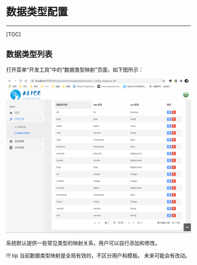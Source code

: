 # 数据类型配置
---

[TOC]

## 数据类型列表

打开菜单“开发工具”中的“数据类型映射”页面，如下图所示：

![数据类型映射](../img/mapping.png)

系统默认提供一些常见类型的映射关系，用户可以自行添加和修改。

!!! tip 
    当前数据类型映射是全局有效的，不区分用户和模板。
    未来可能会有改动。
